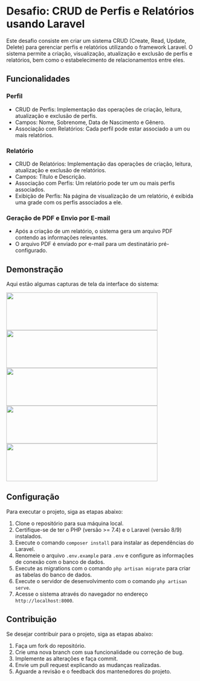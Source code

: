 # Desafio: CRUD de Perfis e Relatórios usando Laravel

Este desafio consiste em criar um sistema CRUD (Create, Read, Update, Delete) para gerenciar perfis e relatórios utilizando o framework Laravel. O sistema permite a criação, visualização, atualização e exclusão de perfis e relatórios, bem como o estabelecimento de relacionamentos entre eles.

## Funcionalidades

### Perfil

- CRUD de Perfis: Implementação das operações de criação, leitura, atualização e exclusão de perfis.
- Campos: Nome, Sobrenome, Data de Nascimento e Gênero.
- Associação com Relatórios: Cada perfil pode estar associado a um ou mais relatórios.

### Relatório

- CRUD de Relatórios: Implementação das operações de criação, leitura, atualização e exclusão de relatórios.
- Campos: Título e Descrição.
- Associação com Perfis: Um relatório pode ter um ou mais perfis associados.
- Exibição de Perfis: Na página de visualização de um relatório, é exibida uma grade com os perfis associados a ele.

### Geração de PDF e Envio por E-mail

- Após a criação de um relatório, o sistema gera um arquivo PDF contendo as informações relevantes.
- O arquivo PDF é enviado por e-mail para um destinatário pré-configurado.

## Demonstração

Aqui estão algumas capturas de tela da interface do sistema:

<img src="https://github.com/matehus-henrique/TesteRogerio/assets/53536966/8b22eea1-25f9-4e97-864d-7d56ee0e2a5f" width="400" height="100">

<img src="https://github.com/matehus-henrique/TesteRogerio/assets/53536966/6a5309d6-d558-4268-a32a-c6abce6f5889" width="400" height="100">

<img src="https://github.com/matehus-henrique/TesteRogerio/assets/53536966/3bc9607c-9d0c-4744-a467-0394aedc3a6b" width="400" height="100">

<img src="https://github.com/matehus-henrique/TesteRogerio/assets/53536966/9c83f540-dfab-48c6-aa9a-97a86b027b3d" width="400" height="100">

<img src="https://github.com/matehus-henrique/TesteRogerio/assets/53536966/366dac9d-e936-4dba-ad05-d3358432eefd" width="400" height="100">


## Configuração

Para executar o projeto, siga as etapas abaixo:

1. Clone o repositório para sua máquina local.
2. Certifique-se de ter o PHP (versão >= 7.4) e o Laravel (versão 8/9) instalados.
3. Execute o comando `composer install` para instalar as dependências do Laravel.
4. Renomeie o arquivo `.env.example` para `.env` e configure as informações de conexão com o banco de dados.
5. Execute as migrations com o comando `php artisan migrate` para criar as tabelas do banco de dados.
6. Execute o servidor de desenvolvimento com o comando `php artisan serve`.
7. Acesse o sistema através do navegador no endereço `http://localhost:8000`.

## Contribuição

Se desejar contribuir para o projeto, siga as etapas abaixo:

1. Faça um fork do repositório.
2. Crie uma nova branch com sua funcionalidade ou correção de bug.
3. Implemente as alterações e faça commit.
4. Envie um pull request explicando as mudanças realizadas.
5. Aguarde a revisão e o feedback dos mantenedores do projeto.

